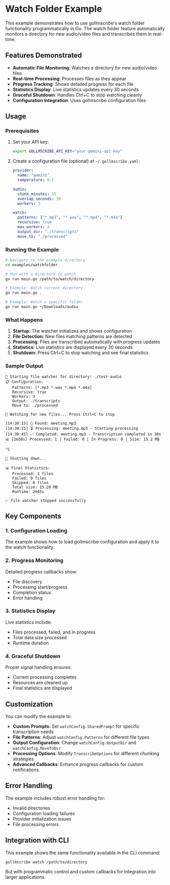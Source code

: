 # Watch Folder Example

This example demonstrates how to use gollmscribe's watch folder functionality programmatically in Go. The watch folder feature automatically monitors a directory for new audio/video files and transcribes them in real-time.

## Features Demonstrated

- **Automatic File Monitoring**: Watches a directory for new audio/video files
- **Real-time Processing**: Processes files as they appear
- **Progress Tracking**: Shows detailed progress for each file
- **Statistics Display**: Live statistics updates every 30 seconds
- **Graceful Shutdown**: Handles Ctrl+C to stop watching cleanly
- **Configuration Integration**: Uses gollmscribe configuration files

## Usage

### Prerequisites

1. Set your API key:
   ```bash
   export GOLLMSCRIBE_API_KEY="your-gemini-api-key"
   ```

2. Create a configuration file (optional) at `~/.gollmscribe.yaml`:
   ```yaml
   provider:
     name: "gemini"
     temperature: 0.1

   audio:
     chunk_minutes: 15
     overlap_seconds: 30
     workers: 3

   watch:
     patterns: ["*.mp3", "*.wav", "*.mp4", "*.m4a"]
     recursive: true
     max_workers: 3
     output_dir: "./transcripts"
     move_to: "./processed"
   ```

### Running the Example

```bash
# Navigate to the example directory
cd examples/watchfolder

# Run with a directory to watch
go run main.go /path/to/watch/directory

# Example: Watch current directory
go run main.go .

# Example: Watch a specific folder
go run main.go ~/Downloads/audio
```

### What Happens

1. **Startup**: The watcher initializes and shows configuration
2. **File Detection**: New files matching patterns are detected
3. **Processing**: Files are transcribed automatically with progress updates
4. **Statistics**: Live statistics are displayed every 30 seconds
5. **Shutdown**: Press Ctrl+C to stop watching and see final statistics

### Sample Output

```
🚀 Starting file watcher for directory: ./test-audio
📋 Configuration:
   Patterns: [*.mp3 *.wav *.mp4 *.m4a]
   Recursive: true
   Workers: 3
   Output: ./transcripts
   Move to: ./processed

👀 Watching for new files... Press Ctrl+C to stop

[14:30:15] 📁 Found: meeting.mp3
[14:30:15] ⏳ Processing: meeting.mp3 - Starting processing
[14:30:45] ✅ Completed: meeting.mp3 - Transcription completed in 30s
📊 [2m30s] Processed: 1 | Failed: 0 | In Progress: 0 | Size: 15.2 MB

^C

🛑 Shutting down...

📊 Final Statistics:
   Processed: 1 files
   Failed: 0 files
   Skipped: 0 files
   Total size: 15.20 MB
   Runtime: 2m45s

✅ File watcher stopped successfully
```

## Key Components

### 1. Configuration Loading
The example shows how to load gollmscribe configuration and apply it to the watch functionality.

### 2. Progress Monitoring
Detailed progress callbacks show:
- File discovery
- Processing start/progress
- Completion status
- Error handling

### 3. Statistics Display
Live statistics include:
- Files processed, failed, and in progress
- Total data size processed
- Runtime duration

### 4. Graceful Shutdown
Proper signal handling ensures:
- Current processing completes
- Resources are cleaned up
- Final statistics are displayed

## Customization

You can modify the example to:

- **Custom Prompts**: Set `watchConfig.SharedPrompt` for specific transcription needs
- **File Patterns**: Adjust `watchConfig.Patterns` for different file types
- **Output Configuration**: Change `watchConfig.OutputDir` and `watchConfig.MoveToDir`
- **Processing Options**: Modify `TranscribeOptions` for different chunking strategies
- **Advanced Callbacks**: Enhance progress callbacks for custom notifications

## Error Handling

The example includes robust error handling for:
- Invalid directories
- Configuration loading failures
- Provider initialization issues
- File processing errors

## Integration with CLI

This example shows the same functionality available in the CLI command:
```bash
gollmscribe watch /path/to/directory
```

But with programmatic control and custom callbacks for integration into larger applications.